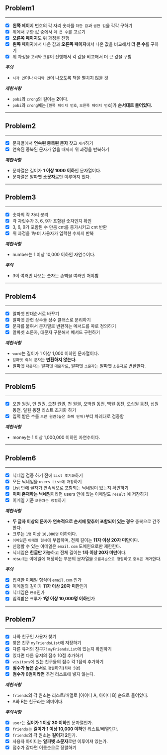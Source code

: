## Problem1
***
- [x] **왼쪽 페이지** 번호의 각 자리 숫자를 `더한 값`과 `곱한 값`을 각각 구하기 
- [x] 위에서 구한 값 중에서 `더 큰 수`를 고르기
- [x] **오른쪽 페이지**도 위 과정을 진행
- [x] **왼쪽 페이지**에서 나온 값과 **오른쪽 페이지**에서 나온 값을 비교해서 **더 큰 수**를 구하기
- [x] 위 과정을 `포비`와 `크롱`이 진행해서 각 값을 비교해서 더 큰 값을 구함

***주의*** 
* `시작 면`이나 `마지막 면`이 나오도록 책을 펼치지 않을 것

***제한사항***
* `pobi`와 `crong`의 길이는 **2**이다.
* `pobi`와 `crong`에는 [`왼쪽 페이지 번호`, `오른쪽 페이지 번호`]가 **순서대로 들어있다.**

***

## Problem2
***

- [x] 문자열에서 **연속된 중복된 문자** 찾고 `제거`하기
- [x] 연속된 중복된 문자가 없을 때까지 위 과정을 반복하기

***제한사항***
* 문자열은 길이가 **1 이상 1000 이하**인 문자열이다.
* 문자열은 알파벳 **소문자**로만 이루어져 있다.

***

## Problem3
***
- [x] 숫자의 각 자리 분리
- [x] 각 자릿수가 3, 6, 9가 포함된 숫자인지 확인
- [x] 3, 6, 9가 포함된 수 만큼 cnt를 증가시키고 cnt 반환
- [x] 위 과정을 1부터 사용자가 입력한 수까지 반복

***제한사항***
* number는 1 이상 10,000 이하인 자연수이다.

***주의***
* 3이 여러번 나오는 숫자는 손뼉을 여러번 쳐야함

***

## Problem4
***
- [x] 알파벳 반대순서로 바꾸기
- [x] 알파벳 관련 상수들 상수 클래스로 분리하기
- [x] 문자를 붙여서 문자열로 반환하는 메서드를 따로 정의하기
- [x] 알파벳 소문자, 대문자 구분해서 메서드 구현하기

***제한사항***
* `word`는 길이가 1 이상 1,000 이하인 문자열이다.
* `알파벳 외의 문자`는 **변환하지 않는다.**
* 알파벳 `대문자`는 알파벳 `대문자`로, 알파벳 `소문자`는 알파벳 `소문자`로 변환한다.

***

## Problem5
***
- [x] 오만 원권, 만 원권, 오천 원권, 천 원권, 오백원 동전, 백원 동전, 오십원 동전, 십원 동전, 일원 동전 리스트 초기화 하기
- [x] 입력 받은 수를 `오만 원권(높은 화폐 단위)`부터 차례대로 검증함

***제한사항***
* money는 1 이상 1,000,000 이하인 자연수이다.

***
## Problem6
***

- [x] 닉네임 검증 하기 전에 `List 초기화`하기
- [x] 모든 닉네임을 `users List에 저장`하기
- [x] List 안에 글자가 연속적으로 포함되는 닉네임이 있는지 확인하기
- [x] **이미 존재하는 닉네임**이라면 users 안에 있는 이메일도 `result` 에 저장하기
- [x] 이메일 기준 `오름차순 정렬`하기

***제한사항***
* **두 글자 이상의 문자가 연속적으로 순서에 맞추어 포함되어 있는 경우** 중복으로 간주한다.
* 크루는 `1명` 이상 `10,000명` 이하이다.
* `이메일`은 `이메일 형식`에 부합하며, 전체 길이는 **11자 이상 20자 미만**이다.
* 신청할 수 있는 이메일은 `email.com` 도메인으로만 제한한다.
* 닉네임은 **한글만 가능**하고 전체 길이는 **1자 이상 20자 미만**이다.
* result는 이메일에 해당하는 부분의 문자열을 `오름차순으로 정렬`하고 `중복은 제거`한다.

***주의***
- [x] 입력한 이메일 형식이 `email.com` 인가
- [x] 이메일의 길이가 **11자 이상 20자 미만**인가
- [x] 닉네임은 `한글`인가
- [x] 입력받은 크루가 **1명 이상 10,000명 이하**인가

***

## Problem7
***
- [x] 나와 친구인 사용자 찾기
- [x] 찾은 친구 `myFriendsList`에 저장하기
- [x] 다른 유저의 친구가 `myFriendsList`에 있는지 확인하기
- [x] 있다면 다른 유저의 점수 10점 추가하기
- [x] `visitors`에 있는 친구들의 점수 각 1점씩 추가하기
- [x] **점수가 높은 순서**로 `정렬`하기(`최대 5명`)
- [x] **점수가 0점이라면** 추천 리스트에 넣지 않는다.

***제한사항***
* `friends`의 각 원소는 리스트/배열로 [아이디 A, 아이디 B] 순으로 들어있다.
* A와 B는 친구라는 의미이다.

***주의사항***
- [x] `user`는 **길이가 1 이상 30 이하**인 문자열인가.
- [x] `friends`는 **길이가 1 이상 10,000 이하**인 리스트/배열인가.
- [x] `friends`의 각 원소는 **길이가 2**인가.
- [x] 사용자 아이디는 **알파벳 소문자**로만 이루어져 있는가.
- [x] 점수가 같다면 이름순으로 정렬하기
